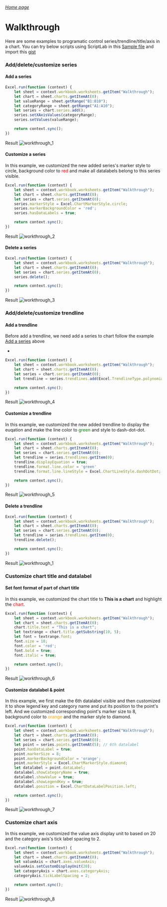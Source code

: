_[Home page](../index.md)_




# Walkthrough

Here are some examples to programatic control series/trendline/title/axis in a chart. You can try below scripts using ScriptLab in this [Sample file](sampleDoc/ExcelChartAPISample.xlsx) and import this [gist](https://gist.github.com/binwang2017/cd94945f613323205393bd7c9f79a552)

### Add/delete/customize series

#### Add a series

```js
Excel.run(function (context) {
    let sheet = context.workbook.worksheets.getItem("Walkthrough");
    let chart = sheet.charts.getItemAt(0);
    let valueRange = sheet.getRange("B1:B10");
    let categoryRange = sheet.getRange("A1:A10");
    let series = chart.series.add();
    series.setXAxisValues(categoryRange);
    series.setValues(valueRange);

    return context.sync();
})
```
Result
![workthrough_1](image/workthrough_1.PNG?raw=true)

#### Customize a series

In this example, we customized the new added series's marker style to circle, background color to <font color=red>red</font> and make all datalabels belong to this series visible. 

```js
Excel.run(function (context) {
    let sheet = context.workbook.worksheets.getItem("Walkthrough");
    let chart = sheet.charts.getItemAt(0);
    let series = chart.series.getItemAt(0);
    series.markerStyle = Excel.ChartMarkerStyle.circle;
    series.markerBackgroundColor = 'red';
    series.hasDataLabels = true;

    return context.sync();
})
```

Result
![workthrough_2](image/workthrough_2.PNG?raw=true)

#### Delete a series

```js
Excel.run(function (context) {
    let sheet = context.workbook.worksheets.getItem("Walkthrough");
    let chart = sheet.charts.getItemAt(0);
    let series = chart.series.getItemAt(0);
    series.delete();

    return context.sync();
})
```

Result
![workthrough_3](image/workthrough_3.PNG?raw=true)

### Add/delete/customize trendline

#### Add a trendline

Before add a trendline, we need add a series to chart follow the example [Add a series]() above

-

```js
Excel.run(function (context) {
    let sheet = context.workbook.worksheets.getItem("Walkthrough");
    let chart = sheet.charts.getItemAt(0);
    let series = chart.series.getItemAt(0);
    let trendline = series.trendlines.add(Excel.TrendlineType.polynomial);

    return context.sync();
})
```

Result
![workthrough_4](image/workthrough_4.PNG?raw=true)

#### Customize a trendline

In this example, we customized the new added trendline to display the euqation and make the line color to <font color=green>green</font> and style to dash-dot-dot.

```js
Excel.run(function (context) {
    let sheet = context.workbook.worksheets.getItem("Walkthrough");
    let chart = sheet.charts.getItemAt(0);
    let series = chart.series.getItemAt(0);
    let trendline = series.trendlines.getItem(0);
    trendline.displayEquation = true;
    trendline.format.line.color = 'green'
    trendline.format.line.lineStyle = Excel.ChartLineStyle.dashDotDot;

    return context.sync();
})
```

Result
![workthrough_5](image/workthrough_5.PNG?raw=true)

#### Delete a trendline

```js
Excel.run(function (context) {
    let sheet = context.workbook.worksheets.getItem("Walkthrough");
    let chart = sheet.charts.getItemAt(0);
    let series = chart.series.getItemAt(0);
    let trendline = series.trendlines.getItem(0);
    trendline.delete();

    return context.sync();
})
```

Result
![workthrough_1](image/workthrough_1.PNG?raw=true)

### Customize chart title and datalabel

#### Set font format of part of chart title

In this example, we customized the chart title to <b>This is a chart</b> and highlight the <font color=red>chart</font>.

```js
Excel.run(function (context) {
    let sheet = context.workbook.worksheets.getItem("Walkthrough");
    let chart = sheet.charts.getItemAt(0);
    chart.title.text = "This is a chart";
    let textrange = chart.title.getSubstring(10, 5);
    let font = textrange.font;
    font.size = 18;
    font.color = 'red';
    font.bold = true;
    font.italic = true;

    return context.sync();
})
```

Result
![workthrough_6](image/workthrough_6.PNG?raw=true)

#### Customize datalabel & point

In this example, we first make the 6th datalabel visible and then customized it to show legend key and category name and put its position to the point's left. And we customized corresponding point's marker size to 8, background color to <font color=orange>orange</font> and the marker style to diamond. 

```js
Excel.run(function (context) {
    let sheet = context.workbook.worksheets.getItem("Walkthrough");
    let chart = sheet.charts.getItemAt(0);
    let series = chart.series.getItemAt(0);
    let point = series.points.getItemAt(5); // 6th datalabel
    point.hasDataLabel = true;
    point.markerSize = 8;
    point.markerBackgroundColor = 'orange';
    point.markerStyle = Excel.ChartMarkerStyle.diamond;
    let datalabel = point.dataLabel;
    datalabel.showCategoryName = true;
    datalabel.showValue = true;
    datalabel.showLegendKey = true;
    datalabel.position = Excel.ChartDataLabelPosition.left;

    return context.sync();
})
```

Result
![workthrough_7](image/workthrough_7.PNG?raw=true)

### Customize chart axis

In this example, we customized the value axis display unit to based on 20 and the category axis's tick label spacing to 2.

```js
Excel.run(function (context) {
    let sheet = context.workbook.worksheets.getItem("Walkthrough");
    let chart = sheet.charts.getItemAt(0);
    let valueAxis = chart.axes.valueAxis;
    valueAxis.setCustomDisplayUnit(20);
    let categoryAxis = chart.axes.categoryAxis;
    categoryAxis.tickLabelSpacing = 2;

    return context.sync();
})
```
Result
![workthrough_8](image/workthrough_8.PNG?raw=true)





 
